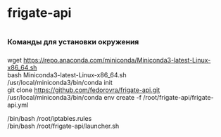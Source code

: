 # frigate-api
#
###
### Команды для установки окружения
###

wget https://repo.anaconda.com/miniconda/Miniconda3-latest-Linux-x86_64.sh  
bash Miniconda3-latest-Linux-x86_64.sh  
/usr/local/miniconda3/bin/conda init  
git clone https://github.com/fedorovra/frigate-api.git  
/usr/local/miniconda3/bin/conda env create -f /root/frigate-api/frigate-api.yml  

/bin/bash /root/iptables.rules   
/bin/bash /root/frigate-api/launcher.sh   

